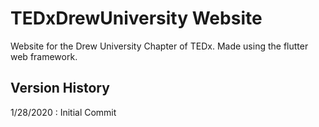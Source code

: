 # TEDxDrewUniversity Website
Website for the Drew University Chapter of TEDx. Made using the flutter web framework.

## Version History
1/28/2020 : Initial Commit